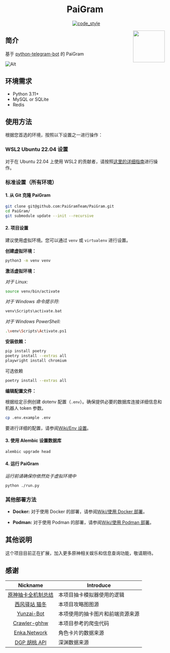 <h1 align="center">PaiGram</h1>

<div align="center"><img src="https://img.shields.io/badge/python-3.11%2B-blue" alt="">
<img src="https://img.shields.io/badge/works%20on-my%20machine-brightgreen" alt="">
<img src="https://img.shields.io/badge/status-%E5%92%95%E5%92%95%E5%92%95-blue" alt="">
<a href="https://black.readthedocs.io/en/stable/index.html"><img src="https://img.shields.io/badge/code%20style-black-000000.svg" alt="code_style" /></a>
<a href="https://www.codacy.com/gh/PaiGramTeam/PaiGram/dashboard?utm_source=github.com&amp;utm_medium=referral&amp;utm_content=PaiGramTeam/PaiGram&amp;utm_campaign=Badge_Grade"><img src="https://app.codacy.com/project/badge/Grade/ac5844e2b0d14a3e8aa16b9b1b099ce0" alt=""/></a>
</div>

<p>
<img src="https://user-images.githubusercontent.com/70872201/190447002-119a8819-b111-4a96-a0b3-701c5e256137.png" align="right" width="100px" alt="">
<h2 align="left">简介</h2>

基于 [python-telegram-bot](https://github.com/python-telegram-bot/python-telegram-bot) 的 PaiGram

![Alt](https://repobeats.axiom.co/api/embed/f73c1121006cb86196f83da2170242b7a97f8be0.svg "Repobeats analytics image")

## 环境需求

- Python 3.11+
- MySQL or SQLite
- Redis

## 使用方法

根据您首选的环境，按照以下设置之一进行操作：

### WSL2 Ubuntu 22.04 设置

对于在 Ubuntu 22.04 上使用 WSL2 的贡献者，请按照[这里的详细指南](/docs/wsl/ZH.md)进行操作。

### 标准设置（所有环境）

#### 1. 从 Git 克隆 PaiGram

```bash
git clone git@github.com:PaiGramTeam/PaiGram.git
cd PaiGram/
git submodule update --init --recursive
```

#### 2. 项目设置

建议使用虚拟环境。您可以通过 `venv` 或 `virtualenv` 进行设置。

**创建虚拟环境：**

```bash
python3 -m venv venv
```

**激活虚拟环境：**

*对于 Linux:*

```bash
source venv/bin/activate
```

*对于 Windows 命令提示符:*

```bash
venv\Scripts\activate.bat
```

*对于 Windows PowerShell:*

```bash
.\venv\Scripts\Activate.ps1
```

**安装依赖：**

```bash
pip install poetry
poetry install --extras all
playwright install chromium
```

可选依赖

```bash
poetry install --extras all
```

**编辑配置文件：**

根据给定示例创建 dotenv 配置（`.env`）。确保提供必要的数据库连接详细信息和机器人 token 参数。

```bash
cp .env.example .env
```

要进行详细的配置，请参阅[Wiki/Env 设置](https://github.com/PaiGramTeam/PaiGram/wiki/Env-Settings)。

#### 3. 使用 Alembic 设置数据库

```bash
alembic upgrade head
```

#### 4. 运行 PaiGram

*运行前请确保你依然处于虚拟环境中*

```bash
python ./run.py
```

### 其他部署方法

- **Docker:** 对于使用 Docker
  的部署，请参阅[Wiki/使用 Docker 部署](https://github.com/PaiGramTeam/PaiGram/wiki/Deploy-with-Docker)。

- **Podman:** 对于使用 Podman
  的部署，请参阅[Wiki/使用 Podman 部署](https://github.com/PaiGramTeam/PaiGram/wiki/Deploy-with-Podman)。

## 其他说明

这个项目目前正在扩展，加入更多原神相关娱乐和信息查询功能，敬请期待。

## 感谢

|                                Nickname                                 | Introduce        |
|:-----------------------------------------------------------------------:|------------------|
|          [原神抽卡全机制总结](https://www.bilibili.com/read/cv10468091)          | 本项目抽卡模拟器使用的逻辑    |
| [西风驿站 猫冬](https://bbs.mihoyo.com/ys/accountCenter/postList?id=74019947) | 本项目攻略图图源         |
|           [Yunzai-Bot](https://github.com/Le-niao/Yunzai-Bot)           | 本项使用的抽卡图片和前端资源来源 |
|       [Crawler-ghhw](https://github.com/DGP-Studio/Crawler-ghhw)        | 本项目参考的爬虫代码       |
|                  [Enka.Network](https://enka.network)                   | 角色卡片的数据来源        |
|                    [DGP 胡桃 API](https://hut.ao/zh/)                     | 深渊数据来源           |
